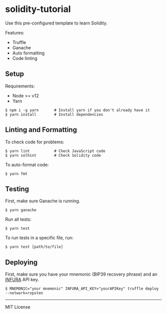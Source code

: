 # solidity-tutorial

Use this pre-configured template to learn Solidity.

Features:

- Truffle
- Ganache
- Auto formatting
- Code linting

## Setup

Requirements:

- Node >= v12
- Yarn

```
$ npm i -g yarn       # Install yarn if you don't already have it
$ yarn install        # Install dependencies
```

## Linting and Formatting

To check code for problems:

```
$ yarn lint           # Check JavaScript code
$ yarn solhint        # Check Solidity code
```

To auto-format code:

```
$ yarn fmt
```

## Testing

First, make sure Ganache is running.

```
$ yarn ganache
```

Run all tests:

```
$ yarn test
```

To run tests in a specific file, run:

```
$ yarn test [path/to/file]
```

## Deploying

First, make sure you have your mnemonic (BIP39 recovery phrase) and an
[INFURA](https://infura.io/) API key.

```
$ MNEMONIC="your mnemonic" INFURA_API_KEY="yourAPIKey" truffle deploy --network=ropsten
```

---

MIT License
